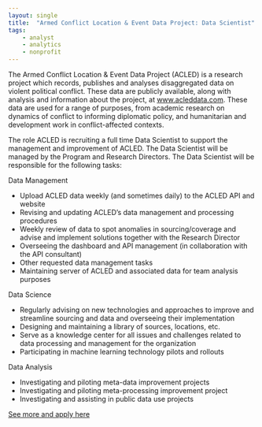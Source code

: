 ```yaml
---
layout: single
title:  "Armed Conflict Location & Event Data Project: Data Scientist"
tags: 
    - analyst
    - analytics
    - nonprofit
---
```


The Armed Conflict Location & Event Data Project (ACLED) is a research project which records, publishes and analyses disaggregated data on violent political conflict. These data are publicly available, along with analysis and information about the project, at www.acleddata.com. These data are used for a range of purposes, from academic research on dynamics of conflict to informing diplomatic policy, and humanitarian and development work in conflict-affected contexts.

The role
ACLED is recruiting a full time Data Scientist to support the management and improvement of ACLED. The Data Scientist will be managed by the Program and Research Directors. The Data Scientist will be responsible for the following tasks:

Data Management
* Upload ACLED data weekly (and sometimes daily) to the ACLED API and website
* Revising and updating ACLED’s data management and processing procedures
* Weekly review of data to spot anomalies in sourcing/coverage and advise and implement solutions together with the Research Director
* Overseeing the dashboard and API management (in collaboration with the API consultant)
* Other requested data management tasks
* Maintaining server of ACLED and associated data for team analysis purposes

Data Science
* Regularly advising on new technologies and approaches to improve and streamline sourcing and data and overseeing their implementation
* Designing and maintaining a library of sources, locations, etc.
* Serve as a knowledge center for all issues and challenges related to data processing and management for the organization
* Participating in machine learning technology pilots and rollouts

Data Analysis
* Investigating and piloting meta-data improvement projects
* Investigating and piloting meta-processing improvement project
* Investigating and assisting in public data use projects

[See more and apply here](https://acled.breezy.hr/p/6df297568145-data-coordinator-scientist?popup=true)

